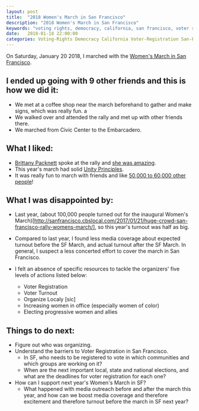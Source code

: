 ```yaml
---
layout: post
title:  "2018 Women's March in San Francisco"
description: "2018 Women's March in San Francisco"
keywords: "voting rights, democracy, california, san francisco, voter registration, womens march, 218"
date:   2018-01-18 22:00:00
categories: Voting-Rights Democracy California Voter-Registration San-Francisco Womens-March 2018
---
```


On Saturday, January 20 2018, I marched with the [Women's March in San Francisco](https://www.facebook.com/events/1942264432450715/).

## I ended up going with 9 other friends and this is how we did it:

* We met at a coffee shop near the march beforehand to gather and make signs, which was really fun. a
* We walked over and attended the rally and met up with other friends there.
* We marched from Civic Center to the Embarcadero.


## What I liked:

* [Brittany Packnett](https://en.wikipedia.org/wiki/Brittany_Packnett) spoke at the rally and [she was amazing](https://twitter.com/maybeitsmagic/status/954850768615387136).
* This year's march had solid [Unity Principles](http://sanfrancisco.cbslocal.com/2017/01/21/huge-crowd-san-francisco-rally-womens-march/).
* It was really fun to march with friends and like [50,000 to 60,000 other people](http://abc7news.com/politics/womens-march-participants-flood-san-francisco/2972358/)!


## What I was disappointed by:

* Last year, (about 100,000 people turned out for the inaugural Women's March)[http://sanfrancisco.cbslocal.com/2017/01/21/huge-crowd-san-francisco-rally-womens-march/], so this year's turnout was half as big.
* Compared to last year, I found less media coverage about expected turnout before the SF March, and actual turnout after the SF March. In general, I suspect a less concerted effort to cover the march in San Francisco.
* I felt an absence of specific resources to tackle the organizers' five levels of actions listed below:

    * Voter Registration
    * Voter Turnout
    * Organize Localy [sic]
    * Increasing women in office (especially women of color)
    * Electing progressive women and allies

## Things to do next:

* Figure out who was organizing.
* Understand the barriers to Voter Registration in San Francisco.
  * In SF, who needs to be registered to vote in which communities and which groups are working on it?
  * When are the next important local, state and national elections, and what are the deadlines for voter registration for each one?
* How can I support next year's Women's March in SF?
  * What happened with media outreach before and after the march this year, and how can we boost media coverage and therefore excitement and therefore turnout before the march in SF next year?
